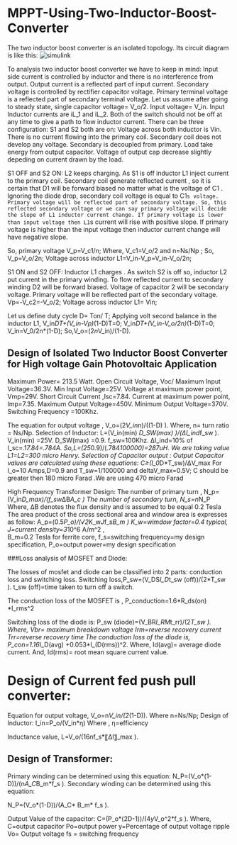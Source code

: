 # MPPT-Using-Two-Inductor-Boost-Converter

The two inductor boost converter is an isolated topology. Its circuit diagram is like this:
![simulink](https://user-images.githubusercontent.com/35787202/126601790-6355d0fa-fcaf-478e-a6e8-5968deddc6fc.png)

To analysis two inductor boost converter we have to keep in mind:
	Input side current is controlled by inductor and there is no interference from output. Output current is a reflected part of input current.
	Secondary voltage is controlled by rectifier capacitor voltage. Primary terminal voltage is a reflected part of secondary terminal voltage.
Let us assume after going to steady state, single capacitor voltage= V_o/2.
Input voltage= V_in.
Input Inductor currents are iL_1 and iL_2.
Both of the switch should not be off at any time to give a path to flow inductor current.
There can be three configuration:
S1 and S2 both are on:
Voltage across  both inductor is Vin. There is no current flowing into the primary coil. Secondary coil does not develop any voltage. Secondary is decoupled from primary. Load take energy from output capacitor. Voltage of output cap decrease slightly depeding on current drawn by the load.

S1 OFF and S2 ON:
 L2 keeps charging. As S1 is off inductor L1  inject current to the primary coil. Secondary coil generate reflected current , so  it is certain that D1 will be forward biased no matter what is the voltage of  C1 . Ignoring the diode drop, secondary coil voltage is equal to C1`s voltage. Primary voltage will be reflected part of secondary voltage. So, this reflected secondary voltage or we can say primary voltage will decide the slope of L1 inductor current change. If primary voltage is lower than input voltage then L1`s current will rise with positive slope. If primary voltage is higher than the input voltage then inductor current change  will have negative slope.

So, primary voltage V_p=V_c1/n;
Where, V_c1=V_o/2  and n=Ns/Np ; 
So, V_p=V_o/2n;
Voltage across inductor L1=V_in-V_p=V_in-V_o/2n;

S1 ON and S2 OFF:
Inductor L1 charges . As switch S2 is off so, inductor L2 put current in the primary winding. To flow reflected current to secondary winding D2 will be forward biased. Voltage of capacitor 2 will be secondary voltage. Primary voltage will be reflected part of the secondary voltage. 
Vp=-V_c2=-V_o/2;
Voltage across inductor L1= Vin;

Let us define duty cycle D= Ton/ T; 
Applying volt second balance in the inductor L1,
V_in*DT+(V_in-Vp)*(1-D)T=0;
V_in*DT+(V_in-V_o/2n)*(1-D)T=0;
V_in=V_0/2n*(1-D);
So,V_o=(2*n*V_in)/(1-D).



## Design of Isolated Two Inductor Boost Converter for High voltage Gain Photovoltaic Application


Maximum Power=	213.5 Watt.
Open Circuit Voltage, Voc/ Maximum Input Voltage=36.3V.
Min Input Voltage=25V.
Voltage at maximum power point, Vmp=29V.
Short Circuit Current ,Isc=7.84.
Current at maximum power point, Imp=7.35.
Maximum Output Voltage=450V.
Minimum Output Voltage=370V.
Switching Frequency =100Khz.


The equation for output voltage ,
V_o=(2*V_in*n)/((1-D) ).
Where, n= turn ratio = Ns/Np.
Selection of Inductor:
L=(V_in(min) *D_SW(max) )/(ΔI_ind*f_sw ).
V_in(min) =25V.
D_SW(max) =0.9.
f_sw=100Khz.
ΔI_ind=10% of I_sc=.1*7.84=.784A.
So,L=(25*0.9)/(.784*100000)=287uH.
We are taking value L1=L2=300 micro Henry.
Selection of Capacitor output :
Output Capacitor values are calculated using these equations:
C≥(I_0*D*T_sw)/ΔV_max 
 For I_o=10 Amps,D=0.9 and T_sw=1/100000 and deltaV_max=0.5V;
C should be greater then 180 micro Farad .We are using 470 micro Farad

High Frequency Transformer Design:
The number of primary turn , N_p=(V_in*D_max)/(f_sw*ΔB*A_c )
The number of secondary turn, N_s=n*N_P
Where, ΔB  denotes the flux density and is assumed to be equal 0.2 Tesla
The area product of the cross sectional area and window area is expresses as follow:
A_p=(0.5*P_o)/(√2*K_w*J*f_s*B_m )
K_w=wimdow factor=0.4 typical,
J=current density=3*10^6  A/m^2 ,  
B_m=0.2 Tesla for ferrite core, 
f_s=switching frequency=my design specification,
P_o=output power=my design specification







###Loss analysis of MOSFET and Diode:

The losses of mosfet and diode can be classified into 2 parts: conduction loss and switching loss.
Switching loss,P_sw=(V_DS*I_D*t_sw (off))/(2*T_sw ).
t_sw (off)=time taken to turn off a switch.

The conduction loss of the MOSFET is ,
P_conduction=1.6*R_ds(on) *I_rms^2

Switching loss of the diode is:
P_sw (diode)=(V_BR*I_RM*t_rr)/(2*T_sw ).
Where, Vbr= maximum breakdown voltage
Irm=reverse recovery current
Trr=reverse recovery time
 The conduction loss of the diode is,
P_con=1.16*I_D(avg) +0.053*I_(D(rms))^2.
Where, Id(avg)= average diode current.
And, Id(rms)= root mean square current value.


# Design of Current fed push pull converter:
Equation for output voltage, 
V_o=n*V_in/(2*(1-D)).
Where n=Ns/Np;
Design of Inductor:
 I_in=P_o/(V_in*η)
Where , η=efficiency

Inductance value, L=V_o/(16*n*f_s*〖ΔI〗_max ).

## Design of Transformer:
Primary winding can be determined using this equation:
N_P=(V_o*(1-D))/(n*A_C*B_m*f_s ).
Secondary winding  can be determined using this equation:
					
N_P=(V_o*(1-D))/(A_C* B_m* f_s ).

Output Value of the capacitor:
C=(P_o*(2D-1))/(4*y*V_o^2*f_s ).
Where, 
C=output capacitor
Po=output power
y=Percentage of output voltage ripple
Vo= Output voltage
fs = switching frequency


